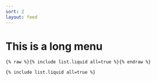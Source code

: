 ```yaml
---
sort: 2
layout: feed
---
```


# This is a long menu

```
{% raw %}{% include list.liquid all=true %}{% endraw %}

{% include list.liquid all=true %}
```



